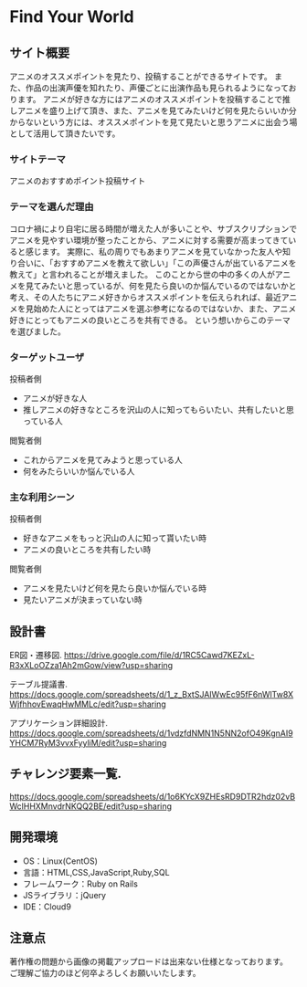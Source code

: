 # Find Your World

## サイト概要
アニメのオススメポイントを見たり、投稿することができるサイトです。
また、作品の出演声優を知れたり、声優ごとに出演作品も見られるようになっております。
アニメが好きな方にはアニメのオススメポイントを投稿することで推しアニメを盛り上げて頂き、また、アニメを見てみたいけど何を見たらいいか分からないという方には、オススメポイントを見て見たいと思うアニメに出会う場として活用して頂きたいです。

### サイトテーマ
アニメのおすすめポイント投稿サイト

### テーマを選んだ理由
コロナ禍により自宅に居る時間が増えた人が多いことや、サブスクリプションでアニメを見やすい環境が整ったことから、アニメに対する需要が高まってきていると感じます。
実際に、私の周りでもあまりアニメを見ていなかった友人や知り合いに、「おすすめアニメを教えて欲しい」「この声優さんが出ているアニメを教えて」と言われることが増えました。
このことから世の中の多くの人がアニメを見てみたいと思っているが、何を見たら良いのか悩んでいるのではないかと考え、その人たちにアニメ好きからオススメポイントを伝えられれば、最近アニメを見始めた人にとってはアニメを選ぶ参考になるのではないか、また、アニメ好きにとってもアニメの良いところを共有できる。
という想いからこのテーマを選びました。

### ターゲットユーザ
投稿者側
- アニメが好きな人
- 推しアニメの好きなところを沢山の人に知ってもらいたい、共有したいと思っている人

閲覧者側
- これからアニメを見てみようと思っている人
- 何をみたらいいか悩んでいる人

### 主な利用シーン
投稿者側
- 好きなアニメをもっと沢山の人に知って貰いたい時
- アニメの良いところを共有したい時

閲覧者側
- アニメを見たいけど何を見たら良いか悩んでいる時
- 見たいアニメが決まっていない時

## 設計書
ER図・遷移図.
https://drive.google.com/file/d/1RC5Cawd7KEZxL-R3xXLoOZza1Ah2mGow/view?usp=sharing

テーブル提議書.
https://docs.google.com/spreadsheets/d/1_z_BxtSJAIWwEc95fF6nWlTw8XWjfhhovEwaqHwMMLc/edit?usp=sharing

アプリケーション詳細設計.
https://docs.google.com/spreadsheets/d/1vdzfdNMN1N5NN2ofO49KgnAI9YHCM7RyM3vvxFyyliM/edit?usp=sharing

## チャレンジ要素一覧.
https://docs.google.com/spreadsheets/d/1o6KYcX9ZHEsRD9DTR2hdz02vBWclHHXMnvdrNKQQ2BE/edit?usp=sharing

## 開発環境
- OS：Linux(CentOS)
- 言語：HTML,CSS,JavaScript,Ruby,SQL
- フレームワーク：Ruby on Rails
- JSライブラリ：jQuery
- IDE：Cloud9

## 注意点
著作権の問題から画像の掲載アップロードは出来ない仕様となっております。
ご理解ご協力のほど何卒よろしくお願いいたします。
